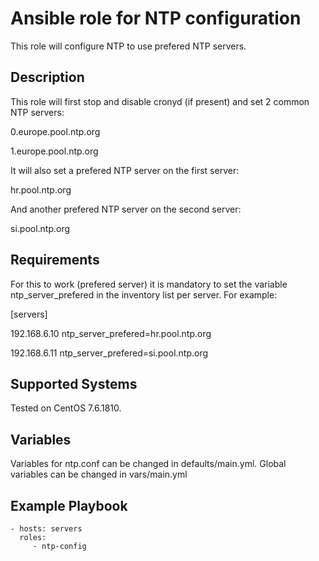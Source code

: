Ansible role for NTP configuration
=========

This role will configure NTP to use prefered NTP servers.

Description
------------

This role will first stop and disable cronyd (if present) and set 2 common NTP servers:

0.europe.pool.ntp.org

1.europe.pool.ntp.org

It will also set a prefered NTP server on the first server:

hr.pool.ntp.org

And another prefered NTP server on the second server:

si.pool.ntp.org

Requirements
------------

For this to work (prefered server) it is mandatory to set the variable ntp_server_prefered in the inventory list per server. For example:

[servers]

192.168.6.10    ntp_server_prefered=hr.pool.ntp.org

192.168.6.11    ntp_server_prefered=si.pool.ntp.org

Supported Systems
------------

Tested on CentOS 7.6.1810.

Variables
--------------

Variables for ntp.conf can be changed in defaults/main.yml.
Global variables can be changed in vars/main.yml

Example Playbook
----------------

    - hosts: servers
      roles:
         - ntp-config


